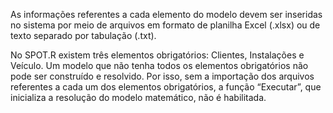 As informações referentes a cada elemento do modelo devem ser inseridas no sistema por meio de
arquivos em formato de planilha Excel (.xlsx) ou de texto separado por tabulação (.txt).

No SPOT.R existem três elementos obrigatórios: Clientes, Instalações e Veículo. Um modelo
que não tenha todos os elementos obrigatórios não pode ser construído e resolvido. Por isso, sem a
importação dos arquivos referentes a cada um dos elementos obrigatórios, a função “Executar”, que
inicializa a resolução do modelo matemático, não é habilitada.

